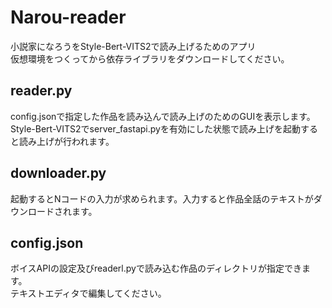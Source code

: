 # Narou-reader
小説家になろうをStyle-Bert-VITS2で読み上げるためのアプリ  
仮想環境をつくってから依存ライブラリをダウンロードしてください。  

## reader.py  
config.jsonで指定した作品を読み込んで読み上げのためのGUIを表示します。
Style-Bert-VITS2でserver_fastapi.pyを有効にした状態で読み上げを起動すると読み上げが行われます。  

## downloader.py  
起動するとNコードの入力が求められます。入力すると作品全話のテキストがダウンロードされます。

## config.json  
ボイスAPIの設定及びreaderl.pyで読み込む作品のディレクトリが指定できます。  
テキストエディタで編集してください。
